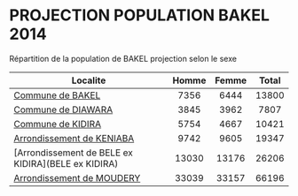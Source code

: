 # PROJECTION POPULATION BAKEL 2014
	
Répartition de la population de BAKEL projection selon le sexe
	
| Localite  | Homme | Femme | Total |
| --------- |:-----:|:-----:|:-----:|
| [Commune de BAKEL](BAKEL) | 7356 | 6444 | 13800 |
| [Commune de DIAWARA](DIAWARA) | 3845 | 3962 | 7807 |
| [Commune de KIDIRA](KIDIRA) | 5754 | 4667 | 10421 |
| [Arrondissement de KENIABA](KENIABA) | 9742 | 9605 | 19347 |
| [Arrondissement de BELE ex KIDIRA](BELE ex KIDIRA) | 13030 | 13176 | 26206 |
| [Arrondissement de MOUDERY](MOUDERY) | 33039 | 33157 | 66196 |
